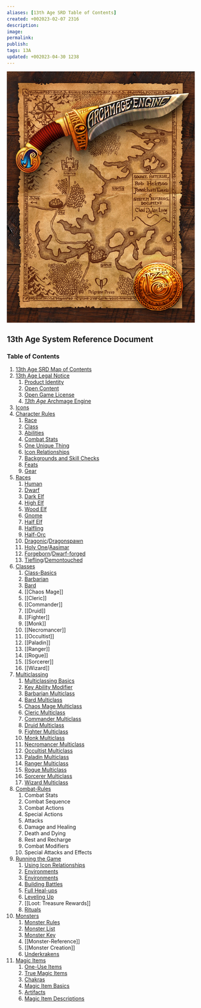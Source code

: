 ```yaml
---
aliases: [13th Age SRD Table of Contents]
created: +002023-02-07 2316
description: 
image: 
permalink: 
publish: 
tags: 13A
updated: +002023-04-30 1238
---
```


![13thage_intro](Table-of-Contents-image-1.jpeg)

## 13th Age System Reference Document

### Table of Contents

1. [13th Age SRD Map of Contents](../..//13thAgeShare/Map-of-Contents.md)
2. [13th Age Legal Notice](LICENSE.md)
	1. [Product Identity](LICENSE.md#Product%20Identity)
	2. [Open Content](LICENSE.md#Open%20Content)
	3. [Open Game License](LICENSE.md#Open%20Game%20License)
	4. [*13th Age* Archmage Engine](LICENSE.md#*13th%20Age*%20Archmage%20Engine)
3. [Icons](Icons/Icons.md) 
4. [Character Rules](Character-Rules/Character-Rules.md)
	1. [Race](Character-Rules/Race.md)
	2. [Class](Character-Rules/Class.md)
	3. [Abilities](Character-Rules/Abilities.md)
	4. [Combat Stats](Character-Rules/Combat-Stats.md)
	5. [One Unique Thing](Character-Rules/One-Unique-Thing.md)
	6. [Icon Relationships](Character-Rules/Icon-Relationships.md)
	7. [Backgrounds and Skill Checks](Character-Rules/Backgrounds-and-Skill-Checks.md)
	8. [Feats](Character-Rules/Feats/Feats.md)
	9. [Gear](Character-Rules/Gear/Gear.md)
5. [Races](Races/Races.md)
	1. [Human](Races/Human.md)
	2. [Dwarf](Races/Dwarf.md)
	3. [Dark Elf](Races/Dark-Elf.md)
	4. [High Elf](Races/High-Elf.md)
	5. [Wood Elf](Races/Wood-Elf.md)
	6. [Gnome](Races/Gnome.md)
	7. [Half Elf](Races/Half-Elf.md)
	8. [Halfling](Races/Halfling.md)
	9. [Half-Orc](Races/Half-Orc.md)
	10. [Dragonic](Races/Dragonic-Dragonspawn.md)/[Dragonspawn](Races/Dragonic-Dragonspawn.md)
	11. [Holy One](Races/Holy%20One-Aasimar.md)/[Aasimar](Races/Holy%20One-Aasimar.md)
	12. [Forgeborn](Races/Forgeborn-Dwarf-forged.md)/[Dwarf-forged](Races/Forgeborn-Dwarf-forged.md)
	13. [Tiefling](Races/Tiefling-Demontouched.md)/[Demontouched](Races/Tiefling-Demontouched.md)
6. [Classes](Classes/Classes.md)
	1. [Class-Basics](Classes/Class-Basics.md)
	2. [Barbarian](Classes/Barbarian.md)
	3. [Bard](Classes/Bard.md)
	4. [[Chaos Mage]]
	5. [[Cleric]]
	6. [[Commander]]
	7. [[Druid]]
	8. [[Fighter]]
	9. [[Monk]]
	10. [[Necromancer]]
	11. [[Occultist]]
	12. [[Paladin]]
	13. [[Ranger]]
	14. [[Rogue]]
	15. [[Sorcerer]]
	16. [[Wizard]]
7. [Multiclassing](Multiclassing/Multiclassing.md)
	1. [Multiclassing Basics](Multiclassing/Multiclassing.md#Multiclassing%20Basics)
	2. [Key Ability Modifier](Multiclassing/Multiclassing.md#Key%20Ability%20Modifier)
	3. [Barbarian Multiclass](Multiclassing/Barbarian-Multiclass.md)
	4. [Bard Multiclass](Multiclassing/Bard-Multiclass.md)
	5. [Chaos Mage Multiclass](Multiclassing/Chaos-Mage-Multiclass.md)
	6. [Cleric Multiclass](Multiclassing/Cleric-Multiclass.md)
	7. [Commander Multiclass](Multiclassing/Commander-Multiclass.md)
	8. [Druid Multiclass](Multiclassing/Druid-Multiclass.md)
	9. [Fighter Multiclass](Multiclassing/Fighter-Multiclass.md)
	10. [Monk Multiclass](Multiclassing/Monk-Multiclass.md)
	11. [Necromancer Multiclass](Multiclassing/Necromancer-Multiclass.md)
	12. [Occultist Multiclass](Multiclassing/Occultist-Multiclass.md)
	13. [Paladin Multiclass](Multiclassing/Paladin-Multiclass.md)
	14. [Ranger Multiclass](Multiclassing/Ranger-Multiclass.md)
	15. [Rogue Multiclass](Multiclassing/Rogue-Multiclass.md)
	16. [Sorcerer Multiclass](Multiclassing/Sorcerer-Multiclass.md)
	17. [Wizard Multiclass](Multiclassing/Wizard-Multiclass.md)
8. [Combat-Rules](Combat%20Rules/Combat-Rules.md)
	1. Combat Stats
	2. Combat Sequence
	3. Combat Actions
	4. Special Actions
	5. Attacks
	6. Damage and Healing
	7. Death and Dying
	8. Rest and Recharge
	9. Combat Modifiers
	10. Special Attacks and Effects
9. [Running the Game](Running-the-Game/Running-the-Game.md)
	1. [Using Icon Relationships](Running-the-Game/Running-the-Game.md#Using%20Icon%20Relationships)
	2. [Environments](Running-the-Game/Running-the-Game.md#Environments)
	3. [Environments](Running-the-Game/Running-the-Game.md#Environments)
	4. [Building Battles](Running-the-Game/Building-Battles.md)
	5. [Full Heal-ups](Running-the-Game/Running-the-Game.md#Full%20Heal-ups)
	6. [Leveling Up](Running-the-Game/Leveling-Up.md)
	7. [[Loot: Treasure Rewards]]
	8. [Rituals](Running-the-Game/Rituals.md)
10. [Monsters](Monsters/Monsters.md)
	1. [Monster Rules](Monsters/Monster-Rules/Monster-Rules.md)
	2. [Monster List](Monsters/Monster-List.md)
	3. [Monster Key](Monsters/Monster-Key.md)
	4. [[Monster-Reference]]
	5. [[Monster Creation]]
	6. [Underkrakens](Monsters/Underkrakens.md)
11. [Magic Items](Magic-Items/Magic-Items.md)
	1. [One-Use Items](Magic-Items/One-Use-Items.md)
	2. [True Magic Items](Magic-Items/True-Magic-Items.md)
	3. [Chakras](Magic-Items/Chakras.md)
	4. [Magic Item Basics](Magic-Items/Magic-Item-Basics.md)
	5. [Artifacts](Magic-Items/Artifacts.md)
	6. [Magic Item Descriptions](Magic-Items/Magic-Item-Descriptions/Magic-Item-Descriptions.md)
